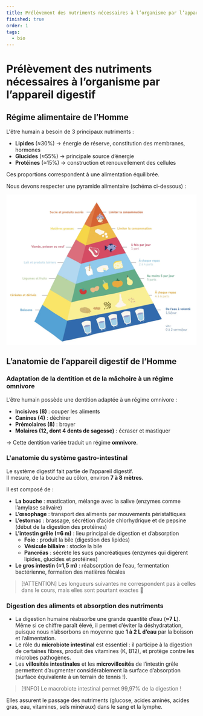 ```yaml
---
title: Prélèvement des nutriments nécessaires à l’organisme par l’appareil digestif
finished: true
order: 1
tags:
  - bio
---
```


# Prélèvement des nutriments nécessaires à l’organisme par l’appareil digestif

## Régime alimentaire de l’Homme

L'être humain a besoin de 3 principaux nutriments :  
- **Lipides** (≈30%) → énergie de réserve, constitution des membranes, hormones 
- **Glucides** (≈55%) → principale source d’énergie  
- **Protéines** (≈15%) → construction et renouvellement des cellules  

Ces proportions correspondent à une alimentation équilibrée.  

Nous devons respecter une pyramide alimentaire (schéma ci-dessous) :  

![Pyramide alimentaire](./pyramide.png)

## L’anatomie de l’appareil digestif de l’Homme

### Adaptation de la dentition et de la mâchoire à un régime omnivore

L’être humain possède une dentition adaptée à un régime omnivore :  
- **Incisives (8)** : couper les aliments  
- **Canines (4)** : déchirer  
- **Prémolaires (8)** : broyer  
- **Molaires (12, dont 4 dents de sagesse)** : écraser et mastiquer  

→ Cette dentition variée traduit un régime **omnivore**.

### L'anatomie du système gastro-intestinal

Le système digestif fait partie de l’appareil digestif.  
Il mesure, de la bouche au côlon, environ **7 à 8 mètres**.  

Il est composé de :  
- **La bouche** : mastication, mélange avec la salive (enzymes comme l’amylase salivaire)  
- **L’œsophage** : transport des aliments par mouvements péristaltiques  
- **L’estomac** : brassage, sécrétion d’acide chlorhydrique et de pepsine (début de la digestion des protéines)  
- **L’intestin grêle (≈6 m)** : lieu principal de digestion et d’absorption  
  - **Foie** : produit la bile (digestion des lipides)  
  - **Vésicule biliaire** : stocke la bile  
  - **Pancréas** : sécrète les sucs pancréatiques (enzymes qui digèrent lipides, glucides et protéines)  
- **Le gros intestin (≈1,5 m)** : réabsorption de l’eau, fermentation bactérienne, formation des matières fécales  

> [!ATTENTION]
> Les longueurs suivantes ne correspondent pas à celles dans le cours, mais elles sont pourtant exactes 🤔

### Digestion des aliments et absorption des nutriments

- La digestion humaine réabsorbe une grande quantité d’eau (**≈7 L**). Même si ce chiffre paraît élevé, il permet d’éviter la déshydratation, puisque nous n’absorbons en moyenne que **1 à 2 L d’eau** par la boisson et l’alimentation.  
- Le rôle du **microbiote intestinal** est essentiel : il participe à la digestion de certaines fibres, produit des vitamines (K, B12), et protège contre les microbes pathogènes.  
- Les **villosités intestinales** et les **microvillosités** de l’intestin grêle permettent d’augmenter considérablement la surface d’absorption (surface équivalente à un terrain de tennis !).  

> [!INFO]
> Le macrobiote intestinal permet 99,97% de la digestion !

Elles assurent le passage des nutriments (glucose, acides aminés, acides gras, eau, vitamines, sels minéraux) dans le sang et la lymphe.
